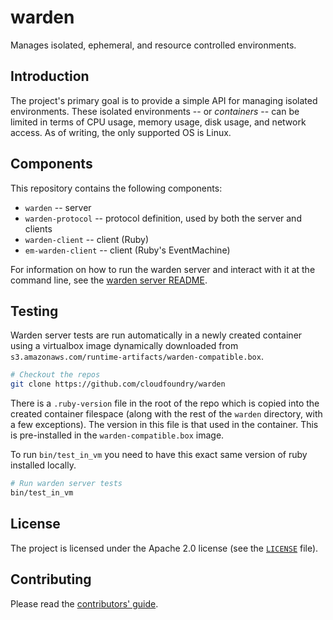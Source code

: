 # warden
Manages isolated, ephemeral, and resource controlled environments.

## Introduction

The project's primary goal is to provide a simple API for managing
isolated environments. These isolated environments -- or _containers_ --
can be limited in terms of CPU usage, memory usage, disk usage, and
network access. As of writing, the only supported OS is Linux.

## Components

This repository contains the following components:

* `warden` -- server
* `warden-protocol` -- protocol definition, used by both the server and clients
* `warden-client` -- client (Ruby)
* `em-warden-client` -- client (Ruby's EventMachine)

For information on how to run the warden server and interact with it
at the command line, see the [warden server README](warden/README.md).

## Testing

Warden server tests are run automatically in a newly created container using
a virtualbox image dynamically downloaded from
`s3.amazonaws.com/runtime-artifacts/warden-compatible.box`.

```bash
# Checkout the repos
git clone https://github.com/cloudfoundry/warden
```

There is a `.ruby-version` file in the root of the repo which is copied into
the created container filespace (along with the rest of the `warden`
directory, with a few exceptions). The version in this file is that used
in the container. This is pre-installed in the `warden-compatible.box` image.

To run `bin/test_in_vm` you need to have this exact same version of ruby
installed locally.

```bash
# Run warden server tests
bin/test_in_vm
```

## License

The project is licensed under the Apache 2.0 license (see the
[`LICENSE`][license] file).

[license]: /LICENSE

## Contributing

Please read the [contributors' guide](https://github.com/cloudfoundry/warden/blob/master/CONTRIBUTING.md).
